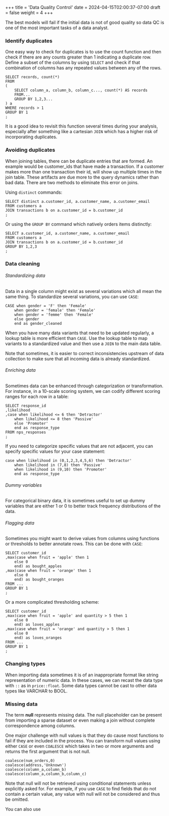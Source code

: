 +++
title = 'Data Quality Control'
date = 2024-04-15T02:00:37-07:00
draft = false
weight = 4
+++

The best models will fail if the initial data is not of good quality so data QC is one of the most important tasks of a data analyst.

### Identify duplicates

One easy way to check for duplicates is to use the count function and then check if there are any counts greater than 1 indicating a duplicate row. Define a subset of the columns by using `SELECT` and check if that combination of columns has any repeated values between any of the rows.

    SELECT records, count(*)
    FROM
    (
        SELECT column_a, column_b, column_c..., count(*) AS records
        FROM...
        GROUP BY 1,2,3...
    ) a
    WHERE records > 1
    GROUP BY 1
    ;

It is a good idea to revisit this function several times during your analysis, especially after something like a cartesian `JOIN` which has a higher risk of incorporating duplicates.

### Avoiding duplicates

When joining tables, there can be duplicate entries that are formed. An example would be customer_ids that have made a transaction. If a customer makes more than one transaction their id, will show up multiple times in the join table. These artifacts are due more to the query dynamics rather than bad data. There are two methods to eliminate this error on joins.

Using `distinct` commands:

    SELECT distinct a.customer_id, a.customer_name, a.customer_email
    FROM customers a
    JOIN transactions b on a.customer_id = b.customer_id
    ;

Or using the `GROUP BY` command which natively orders items distinctly:

    SELECT a.customer_id, a.customer_name, a.customer_email
    FROM customers a
    JOIN transactions b on a.customer_id = b.customer_id
    GROUP BY 1,2,3
    ;

### Data cleaning

###### Standardizing data

Data in a single column might exist as several variations which all mean the same thing. To standardize several variations, you can use `CASE`:

    CASE when gender = 'F' then 'Female'
        when gender = 'female' then 'Female'
        when gender = 'femme' then 'Female'
        else gender
        end as gender_cleaned

When you have many data variants that need to be updated regularly, a lookup table is more efficient than `CASE`. Use the lookup table to map variants to a standardized value and then use a `JOIN` to the main data table.

Note that sometimes, it is easier to correct inconsistencies upstream of data collection to make sure that all incoming data is already standardized.

###### Enriching data

Sometimes data can be enhanced through categorization or transformation. For instance, in a 10-scale scoring system, we can codify different scoring ranges for each row in a table:

    SELECT response_id
    ,likelihood
    ,case when likelihood <= 6 then 'Detractor'
        when likelihood <= 8 then 'Passive'
        else 'Promoter'
        end as response_type
    FROM nps_responses
    ;

If you need to categorize specific values that are not adjacent, you can specify specific values for your case statement:

    case when likelihood in (0,1,2,3,4,5,6) then 'Detractor'
        when likelihood in (7,8) then 'Passive'
        when likelihood in (9,10) then 'Promoter'
        end as response_type

###### Dummy variables

For categorical binary data, it is sometimes useful to set up dummy variables that are either 1 or 0 to better track frequency distributions of the data.

###### Flagging data

Sometimes you might want to derive values from columns using functions or thresholds to better annotate rows. This can be done with `CASE`:

    SELECT customer_id
    ,max(case when fruit = 'apple' then 1
        else 0
        end) as bought_apples
    ,max(case when fruit = 'orange' then 1
        else 0
        end) as bought_oranges
    FROM ...
    GROUP BY 1
    ;

Or a more complicated thresholding scheme:

    SELECT customer_id
    ,max(case when fruit = 'apple' and quantity > 5 then 1
        else 0
        end) as loves_apples
    ,max(case when fruit = 'orange' and quantity > 5 then 1
        else 0
        end) as loves_oranges
    FROM ...
    GROUP BY 1
    ;

### Changing types

When importing data sometimes it is of an inappropriate format like string representation of numeric data. In these cases, we can recast the data type with `::` as in `price::float`. Some data types cannot be cast to other data types like VARCHAR to BOOL.

### Missing data

The term **null** represents missing data. The null placeholder can be present from importing a sparse dataset or even making a join without complete correspondence among columns.

One major challenge with null values is that they do cause most functions to fail if they are included in the process. You can transform null values using either `CASE` or even `COALESCE` which takes in two or more arguments and returns the first argument that is not null.

    coalesce(num_orders,0)
    coalesce(address,'Unknown')
    coalesce(column_a,column_b)
    coalesce(column_a,column_b,column_c)

Note that null will not be retrieved using conditional statements unless explicitly asked for. For example, if you use `CASE` to find fields that do not contain a certain value, any value with null will not be considered and thus be omitted.

You can also use
